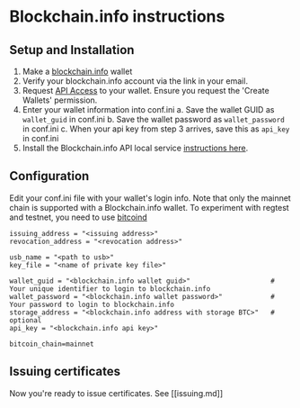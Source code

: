 # Blockchain.info instructions


## Setup and Installation

1. Make a [blockchain.info](http://blockchain.info) wallet
2. Verify your blockchain.info account via the link in your email.
3. Request [API Access](https://blockchain.info/api/api_create_code) to your wallet. Ensure you request the 'Create Wallets'
permission.
4. Enter your wallet information into conf.ini
    a. Save the wallet GUID as `wallet_guid` in conf.ini
    b. Save the wallet password as `wallet_password` in conf.ini
    c. When your api key from step 3 arrives, save this as `api_key` in conf.ini
5. Install the Blockchain.info API local service [instructions here](https://github.com/blockchain/service-my-wallet-v3).

## Configuration

Edit your conf.ini file with your wallet's login info. Note that only the mainnet chain is supported with a Blockchain.info wallet. To experiment with regtest and testnet, you need to use [bitcoind](bitcoind.md)

```
issuing_address = "<issuing address>"
revocation_address = "<revocation address>"

usb_name = "<path to usb>"
key_file = "<name of private key file>"

wallet_guid = "<blockchain.info wallet guid>"                    # Your unique identifier to login to blockchain.info
wallet_password = "<blockchain.info wallet password>"            # Your password to login to blockchain.info
storage_address = "<blockchain.info address with storage BTC>"   # optional
api_key = "<blockchain.info api key>"

bitcoin_chain=mainnet
```

## Issuing certificates

Now you're ready to issue certificates. See [[issuing.md]]
